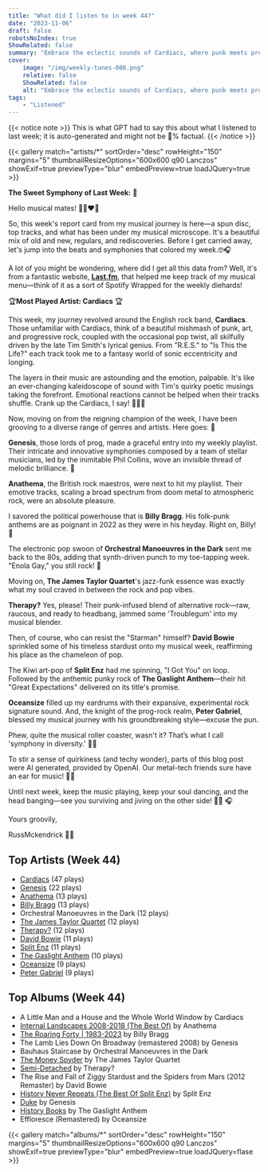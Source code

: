 ```yaml
---
title: "What did I listen to in week 44?"
date: "2023-11-06"
draft: false
robotsNoIndex: true
ShowRelated: false
summary: "Embrace the eclectic sounds of Cardiacs, where punk meets progressive rock and whimsical vibes collide! Their dynamic rhythm will leave you captivated!"
cover:
    image: "/img/weekly-tunes-008.png"
    relative: false
    ShowRelated: false
    alt: "Embrace the eclectic sounds of Cardiacs, where punk meets progressive rock and whimsical vibes collide! Their dynamic rhythm will leave you captivated!"
tags:
    - "Listened"
---
```


{{< notice note >}}
This is what GPT had to say this about what I listened to last week; it is auto-generated and might not be 💯% factual.
{{< /notice >}}

{{< gallery match="artists/*" sortOrder="desc" rowHeight="150" margins="5" thumbnailResizeOptions="600x600 q90 Lanczos" showExif=true previewType="blur" embedPreview=true loadJQuery=true >}}

**The Sweet Symphony of Last Week:** **🎵**

Hello musical mates! 🎩🎻❤️‍🔥

So, this week's report card from my musical journey is here—a spun disc, top tracks, and what has been under my musical microscope. It's a beautiful mix of old and new, regulars, and rediscoveries. Before I get carried away, let's jump into the beats and symphonies that colored my week.🤓🎧 

A lot of you might be wondering, where did I get all this data from? Well, it's from a fantastic website, **[Last.fm](https://www.last.fm/user/RussMckendrick)**, that helped me keep track of my musical menu—think of it as a sort of Spotify Wrapped for the weekly diehards!

🏆**Most Played Artist: Cardiacs** 🏆

This week, my journey revolved around the English rock band, **Cardiacs**. Those unfamiliar with Cardiacs, think of a beautiful mishmash of punk, art, and progressive rock, coupled with the occasional pop twist, all skilfully driven by the late Tim Smith's lyrical genius. From "R.E.S." to "Is This the Life?" each track took me to a fantasy world of sonic eccentricity and longing.

The layers in their music are astounding and the emotion, palpable. It's like an ever-changing kaleidoscope of sound with Tim's quirky poetic musings taking the forefront. Emotional reactions cannot be helped when their tracks shuffle. Crank up the Cardiacs, I say! 🕺💃🤘

Now, moving on from the reigning champion of the week, I have been grooving to a diverse range of genres and artists. Here goes: 🎼

**Genesis**, those lords of prog, made a graceful entry into my weekly playlist. Their intricate and innovative symphonies composed by a team of stellar musicians, led by the inimitable Phil Collins, wove an invisible thread of melodic brilliance. 🌈

**Anathema**, the British rock maestros, were next to hit my playlist. Their emotive tracks, scaling a broad spectrum from doom metal to atmospheric rock, were an absolute pleasure. 

I savored the political powerhouse that is **Billy Bragg**. His folk-punk anthems are as poignant in 2022 as they were in his heyday. Right on, Billy! 🙌

The electronic pop swoon of **Orchestral Manoeuvres in the Dark** sent me back to the 80s, adding that synth-driven punch to my toe-tapping week. "Enola Gay," you still rock! 🚀

Moving on, **The James Taylor Quartet**'s jazz-funk essence was exactly what my soul craved in between the rock and pop vibes. 

**Therapy?** Yes, please! Their punk-infused blend of alternative rock—raw, raucous, and ready to headbang, jammed some 'Troublegum' into my musical blender. 

Then, of course, who can resist the "Starman" himself? **David Bowie** sprinkled some of his timeless stardust onto my musical week, reaffirming his place as the chameleon of pop.

The Kiwi art-pop of **Split Enz** had me spinning, "I Got You" on loop. Followed by the anthemic punky rock of **The Gaslight Anthem**—their hit "Great Expectations" delivered on its title's promise.

**Oceansize** filled up my eardrums with their expansive, experimental rock signature sound. And, the knight of the prog-rock realm, **Peter Gabriel**, blessed my musical journey with his groundbreaking style—excuse the pun.

Phew, quite the musical roller coaster, wasn't it? That’s what I call 'symphony in diversity.' 🎸🎈

To stir a sense of quirkiness (and techy wonder), parts of this blog post were AI generated, provided by OpenAI. Our metal-tech friends sure have an ear for music! 🤖🎵

Until next week, keep the music playing, keep your soul dancing, and the head banging—see you surviving and jiving on the other side! 🙌🕺 🎧

Yours groovily,

RussMckendrick 🎩🎻

## Top Artists (Week 44)

- [Cardiacs](https://www.mckendrick.rocks/artist/cardiacs/) (47 plays)
- [Genesis](https://www.mckendrick.rocks/artist/genesis/) (22 plays)
- [Anathema](https://www.mckendrick.rocks/artist/anathema/) (13 plays)
- [Billy Bragg](https://www.mckendrick.rocks/artist/billy-bragg/) (13 plays)
- Orchestral Manoeuvres in the Dark (12 plays)
- [The James Taylor Quartet](https://www.mckendrick.rocks/artist/the-james-taylor-quartet/) (12 plays)
- [Therapy?](https://www.mckendrick.rocks/artist/therapy/) (12 plays)
- [David Bowie](https://www.mckendrick.rocks/artist/david-bowie/) (11 plays)
- [Split Enz](https://www.mckendrick.rocks/artist/split-enz/) (11 plays)
- [The Gaslight Anthem](https://www.mckendrick.rocks/artist/the-gaslight-anthem/) (10 plays)
- [Oceansize](https://www.mckendrick.rocks/artist/oceansize/) (9 plays)
- [Peter Gabriel](https://www.mckendrick.rocks/artist/peter-gabriel/) (9 plays)


## Top Albums (Week 44)

- A Little Man and a House and the Whole World Window by Cardiacs
- [Internal Landscapes 2008-2018 (The Best Of)](https://www.mckendrick.rocks/albums/internal-landscapes-2008-2018-the-best-of-12717350/) by Anathema
- [The Roaring Forty | 1983-2023](https://www.mckendrick.rocks/albums/the-roaring-forty-1983-2023-28738012/) by Billy Bragg
- The Lamb Lies Down On Broadway (remastered 2008) by Genesis
- Bauhaus Staircase by Orchestral Manoeuvres in the Dark
- [The Money Spyder](https://www.mckendrick.rocks/albums/the-money-spyder-28740754/) by The James Taylor Quartet
- [Semi-Detached](https://www.mckendrick.rocks/albums/semi-detached-28696462/) by Therapy?
- The Rise and Fall of Ziggy Stardust and the Spiders from Mars (2012 Remaster) by David Bowie
- [History Never Repeats (The Best Of Split Enz)](https://www.mckendrick.rocks/albums/history-never-repeats-the-best-of-split-enz-1414426/) by Split Enz
- [Duke](https://www.mckendrick.rocks/albums/duke-773021/) by Genesis
- [History Books](https://www.mckendrick.rocks/albums/history-books-28718389/) by The Gaslight Anthem
- Effloresce (Remastered) by Oceansize


{{< gallery match="albums/*" sortOrder="desc" rowHeight="150" margins="5" thumbnailResizeOptions="600x600 q90 Lanczos" showExif=true previewType="blur" embedPreview=true loadJQuery=flase >}}